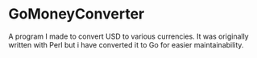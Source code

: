 # GoMoneyConverter
A program I made to convert USD to various currencies. It was originally written with Perl but i have converted it to Go for easier maintainability.
